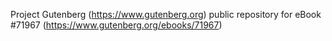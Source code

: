 Project Gutenberg (https://www.gutenberg.org) public repository
for eBook #71967 (https://www.gutenberg.org/ebooks/71967)
